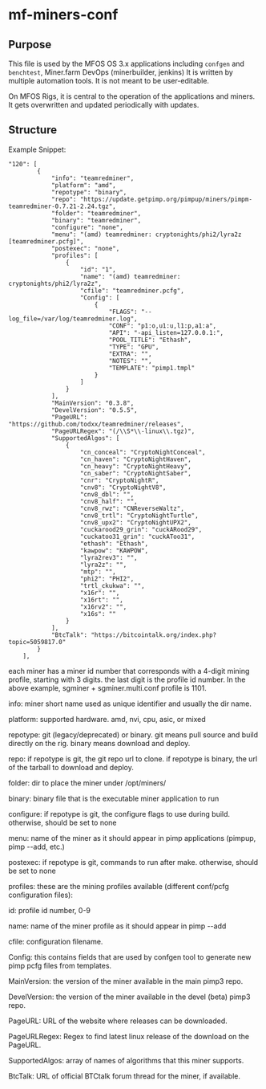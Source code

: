 # mf-miners-conf

## Purpose

This file is used by the MFOS OS 3.x applications including `confgen` and `benchtest`, Miner.farm DevOps (minerbuilder, jenkins)
It is written by multiple automation tools. It is not meant to be user-editable.

On MFOS Rigs, it is central to the operation of the applications and miners. It gets overwritten and updated periodically with updates.

## Structure

Example Snippet:

```
"120": [
		{
			"info": "teamredminer",
			"platform": "amd",
			"repotype": "binary",
			"repo": "https://update.getpimp.org/pimpup/miners/pimpm-teamredminer-0.7.21-2.24.tgz",
			"folder": "teamredminer",
			"binary": "teamredminer",
			"configure": "none",
			"menu": "(amd) teamredminer: cryptonights/phi2/lyra2z [teamredminer.pcfg]",
			"postexec": "none",
			"profiles": [
				{
					"id": "1",
					"name": "(amd) teamredminer: cryptonights/phi2/lyra2z",
					"cfile": "teamredminer.pcfg",
					"Config": [
						{
							"FLAGS": "--log_file=/var/log/teamredminer.log",
							"CONF": "p1:o,u1:u,l1:p,a1:a",
							"API": "-api_listen=127.0.0.1:",
							"POOL_TITLE": "Ethash",
							"TYPE": "GPU",
							"EXTRA": "",
							"NOTES": "",
							"TEMPLATE": "pimp1.tmpl"
						}
					]
				}
			],
			"MainVersion": "0.3.8",
			"DevelVersion": "0.5.5",
			"PageURL": "https://github.com/todxx/teamredminer/releases",
			"PageURLRegex": "(/\\S*\\-linux\\.tgz)",
			"SupportedAlgos": [
				{
					"cn_conceal": "CryptoNightConceal",
					"cn_haven": "CryptoNightHaven",
					"cn_heavy": "CryptoNightHeavy",
					"cn_saber": "CryptoNightSaber",
					"cnr": "CryptoNightR",
					"cnv8": "CryptoNightV8",
					"cnv8_dbl": "",
					"cnv8_half": "",
					"cnv8_rwz": "CNReverseWaltz",
					"cnv8_trtl": "CryptoNightTurtle",
					"cnv8_upx2": "CryptoNightUPX2",
					"cuckarood29_grin": "cuckARood29",
					"cuckatoo31_grin": "cuckAToo31",
					"ethash": "Ethash",
					"kawpow": "KAWPOW",
					"lyra2rev3": "",
					"lyra2z": "",
					"mtp": "",
					"phi2": "PHI2",
					"trtl_ckukwa": "",
					"x16r": "",
					"x16rt": "",
					"x16rv2": "",
					"x16s": ""
				}
			],
			"BtcTalk": "https://bitcointalk.org/index.php?topic=5059817.0"
		}
	],
```


each miner has a miner id number that corresponds with a 4-digit mining profile, starting with 3 digits. the last digit is the profile id number. In the above example, sgminer + sgminer.multi.conf profile is 1101. 


info: miner short name used as unique identifier and usually the dir name.

platform: supported hardware.  amd, nvi, cpu, asic, or mixed

repotype: git (legacy/deprecated) or binary. git means pull source and build directly on the rig. binary means download and deploy.

repo: if repotype is git, the git repo url to clone. if repotype is binary, the url of the tarball to download and deploy.

folder: dir to place the miner under /opt/miners/

binary: binary file that is the executable miner application to run

configure: if repotype is git, the configure flags to use during build. otherwise, should be set to none

menu: name of the miner as it should appear in pimp applications (pimpup, pimp --add, etc.)

postexec: if repotype is git, commands to run after make. otherwise, should be set to none

profiles: these are the mining profiles available (different conf/pcfg configuration files):

id: profile id number, 0-9

name: name of the miner profile as it should appear in pimp --add

cfile: configuration filename.

Config: this contains fields that are used by confgen tool to generate new pimp pcfg files from templates.

MainVersion: the version of the miner available in the main pimp3 repo.

DevelVersion: the version of the miner available in the devel (beta) pimp3 repo.

PageURL: URL of the website where releases can be downloaded.

PageURLRegex: Regex to find latest linux release of the download on the PageURL.

SupportedAlgos: array of names of algorithms that this miner supports.

BtcTalk: URL of official BTCtalk forum thread for the miner, if available.


